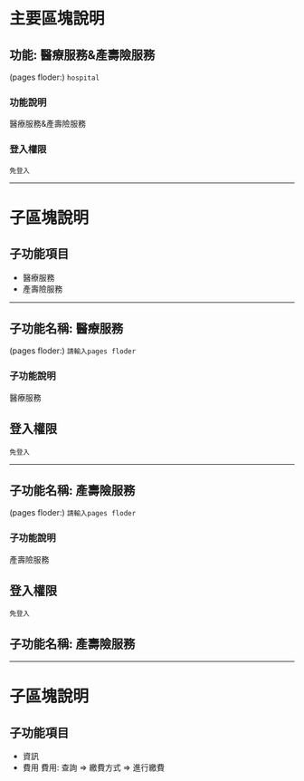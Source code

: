 # 主要區塊說明
## 功能: 醫療服務&產壽險服務
(pages floder:) `
hospital
`

### 功能說明
醫療服務&產壽險服務

### 登入權限
`免登入`


---

# 子區塊說明
## 子功能項目
* 醫療服務
* 產壽險服務

---
## 子功能名稱: 醫療服務
(pages floder:) `
請輸入pages floder
`

### 子功能說明
醫療服務

## 登入權限
`免登入`

---
## 子功能名稱: 產壽險服務
(pages floder:) `
請輸入pages floder
`

### 子功能說明
產壽險服務

## 登入權限
`免登入`

## 子功能名稱: 產壽險服務
---

# 子區塊說明
## 子功能項目
* 資訊
* 費用
費用: 查詢 => 繳費方式 => 進行繳費 